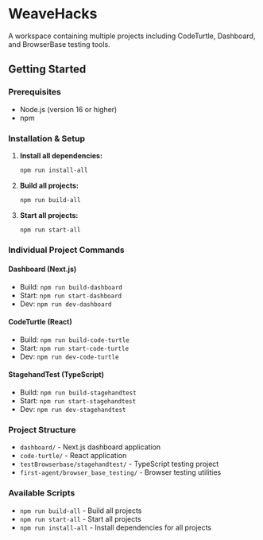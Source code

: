 # WeaveHacks

A workspace containing multiple projects including CodeTurtle, Dashboard, and BrowserBase testing tools.

## Getting Started

### Prerequisites
- Node.js (version 16 or higher)
- npm

### Installation & Setup

1. **Install all dependencies:**
   ```bash
   npm run install-all
   ```

2. **Build all projects:**
   ```bash
   npm run build-all
   ```

3. **Start all projects:**
   ```bash
   npm run start-all
   ```

### Individual Project Commands

#### Dashboard (Next.js)
- Build: `npm run build-dashboard`
- Start: `npm run start-dashboard`
- Dev: `npm run dev-dashboard`

#### CodeTurtle (React)
- Build: `npm run build-code-turtle`
- Start: `npm run start-code-turtle`
- Dev: `npm run dev-code-turtle`

#### StagehandTest (TypeScript)
- Build: `npm run build-stagehandtest`
- Start: `npm run start-stagehandtest`
- Dev: `npm run dev-stagehandtest`

### Project Structure
- `dashboard/` - Next.js dashboard application
- `code-turtle/` - React application
- `testBrowserbase/stagehandtest/` - TypeScript testing project
- `first-agent/browser_base_testing/` - Browser testing utilities

### Available Scripts
- `npm run build-all` - Build all projects
- `npm run start-all` - Start all projects
- `npm run install-all` - Install dependencies for all projects